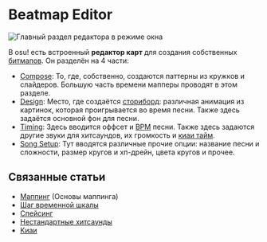 Beatmap Editor
========================

![Главный раздел редактора в режиме окна](Compose/Compose.png "Главный раздел редактора в режиме окна")

В osu! есть встроенный **редактор карт** для создания собственных [битмапов](/wiki/Beatmaps). Он разделён на 4 части:

-   [Compose](/wiki/Beatmap_Editor/Compose): То, где, собственно, создаются паттерны из кружков и слайдеров. Большую часть времени мапперы проводят в этом разделе.
-   [Design](/wiki/Beatmap_Editor/Design): Место, где создаётся [сториборд](/wiki/Storyboards): различная анимация из картинок, которая проигрывается во время песни. Также здесь задаётся основной фон для песни.
-   [Timing](/wiki/Beatmap_Editor/Timing): Здесь вводится оффсет и [BPM](/wiki/Beatmap_Editor/Timing) песни. Также здесь задаются другие звуки для хитсаундов, их громкость и [киаи тайм](/wiki/Beatmap_Editor/Kiai_Time).
-   [Song Setup](/wiki/Beatmap_Editor/Song_Setup): Тут вводятся различные прочие опции: название песни и сложности, размер кругов и хп-дрейн, цвета кругов и прочее.

Связанные статьи
----------------

-   [Маппинг](/wiki/Beatmapping) (Основы маппинга)
-   [Шаг временной шкалы](/wiki/Beatmap_Editor/Beat_Snap_Divisor)
-   [Спейсинг](/wiki/Beatmap_Editor/Distance_Snap)
-   [Нестандартные хитсаунды](/wiki/Beatmap_Editor_Guides/Custom_Sample_Overrides)
-   [Киаи](/wiki/Beatmap_Editor/Kiai_Time)

